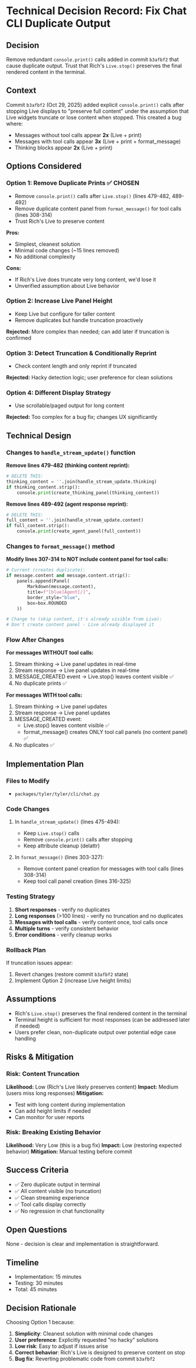 # Technical Decision Record: Fix Chat CLI Duplicate Output

## Decision
Remove redundant `console.print()` calls added in commit `b3afbf2` that cause duplicate output. Trust that Rich's `Live.stop()` preserves the final rendered content in the terminal.

## Context
Commit `b3afbf2` (Oct 29, 2025) added explicit `console.print()` calls after stopping Live displays to "preserve full content" under the assumption that Live widgets truncate or lose content when stopped. This created a bug where:
- Messages without tool calls appear **2x** (Live + print)
- Messages with tool calls appear **3x** (Live + print + format_message)
- Thinking blocks appear **2x** (Live + print)

## Options Considered

### Option 1: Remove Duplicate Prints ✅ CHOSEN
- Remove `console.print()` calls after `Live.stop()` (lines 479-482, 489-492)
- Remove duplicate content panel from `format_message()` for tool calls (lines 308-314)
- Trust Rich's Live to preserve content

**Pros:**
- Simplest, cleanest solution
- Minimal code changes (~15 lines removed)
- No additional complexity

**Cons:**
- If Rich's Live does truncate very long content, we'd lose it
- Unverified assumption about Live behavior

### Option 2: Increase Live Panel Height
- Keep Live but configure for taller content
- Remove duplicates but handle truncation proactively

**Rejected:** More complex than needed; can add later if truncation is confirmed

### Option 3: Detect Truncation & Conditionally Reprint
- Check content length and only reprint if truncated

**Rejected:** Hacky detection logic; user preference for clean solutions

### Option 4: Different Display Strategy
- Use scrollable/paged output for long content

**Rejected:** Too complex for a bug fix; changes UX significantly

## Technical Design

### Changes to `handle_stream_update()` function

**Remove lines 479-482 (thinking content reprint):**
```python
# DELETE THIS:
thinking_content = ''.join(handle_stream_update.thinking)
if thinking_content.strip():
    console.print(create_thinking_panel(thinking_content))
```

**Remove lines 489-492 (agent response reprint):**
```python
# DELETE THIS:
full_content = ''.join(handle_stream_update.content)
if full_content.strip():
    console.print(create_agent_panel(full_content))
```

### Changes to `format_message()` method

**Modify lines 307-314 to NOT include content panel for tool calls:**
```python
# Current (creates duplicate):
if message.content and message.content.strip():
    panels.append(Panel(
        Markdown(message.content),
        title=f"[blue]Agent[/]",
        border_style="blue",
        box=box.ROUNDED
    ))

# Change to (skip content, it's already visible from Live):
# Don't create content panel - Live already displayed it
```

### Flow After Changes

**For messages WITHOUT tool calls:**
1. Stream thinking → Live panel updates in real-time
2. Stream response → Live panel updates in real-time
3. MESSAGE_CREATED event → Live.stop() leaves content visible ✅
4. No duplicate prints ✅

**For messages WITH tool calls:**
1. Stream thinking → Live panel updates
2. Stream response → Live panel updates
3. MESSAGE_CREATED event:
   - Live.stop() leaves content visible ✅
   - format_message() creates ONLY tool call panels (no content panel) ✅
4. No duplicates ✅

## Implementation Plan

### Files to Modify
- `packages/tyler/tyler/cli/chat.py`

### Code Changes
1. In `handle_stream_update()` (lines 475-494):
   - Keep `Live.stop()` calls
   - Remove `console.print()` calls after stopping
   - Keep attribute cleanup (delattr)

2. In `format_message()` (lines 303-327):
   - Remove content panel creation for messages with tool calls (lines 308-314)
   - Keep tool call panel creation (lines 316-325)

### Testing Strategy
1. **Short responses** - verify no duplicates
2. **Long responses** (>100 lines) - verify no truncation and no duplicates
3. **Messages with tool calls** - verify content once, tool calls once
4. **Multiple turns** - verify consistent behavior
5. **Error conditions** - verify cleanup works

### Rollback Plan
If truncation issues appear:
1. Revert changes (restore commit `b3afbf2` state)
2. Implement Option 2 (increase Live height limits)

## Assumptions
- Rich's `Live.stop()` preserves the final rendered content in the terminal
- Terminal height is sufficient for most responses (can be addressed later if needed)
- Users prefer clean, non-duplicate output over potential edge case handling

## Risks & Mitigation

### Risk: Content Truncation
**Likelihood:** Low (Rich's Live likely preserves content)
**Impact:** Medium (users miss long responses)
**Mitigation:** 
- Test with long content during implementation
- Can add height limits if needed
- Can monitor for user reports

### Risk: Breaking Existing Behavior
**Likelihood:** Very Low (this is a bug fix)
**Impact:** Low (restoring expected behavior)
**Mitigation:** Manual testing before commit

## Success Criteria
- ✅ Zero duplicate output in terminal
- ✅ All content visible (no truncation)
- ✅ Clean streaming experience
- ✅ Tool calls display correctly
- ✅ No regression in chat functionality

## Open Questions
None - decision is clear and implementation is straightforward.

## Timeline
- Implementation: 15 minutes
- Testing: 30 minutes
- Total: 45 minutes

## Decision Rationale
Choosing Option 1 because:
1. **Simplicity**: Cleanest solution with minimal code changes
2. **User preference**: Explicitly requested "no hacky" solutions
3. **Low risk**: Easy to adjust if issues arise
4. **Correct behavior**: Rich's Live is designed to preserve content on stop
5. **Bug fix**: Reverting problematic code from commit `b3afbf2`

